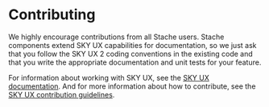 # Contributing

We highly encourage contributions from all Stache users. Stache components extend SKY UX capabilities for documentation, so we just ask that you follow the SKY UX 2 coding conventions in the existing code and that you write the appropriate documentation and unit tests for your feature.

For information about working with SKY UX, see the [SKY UX documentation](https://developer.blackbaud.com/skyux/). And for more information about how to contribute, see the [SKY UX contribution guidelines](https://developer.blackbaud.com/skyux/contribute).
